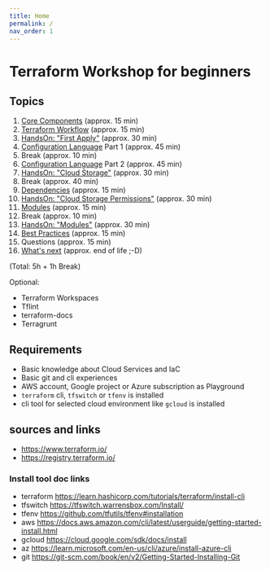 ```yaml
---
title: Home
permalink: /
nav_order: 1
---
```


# Terraform Workshop for beginners

## Topics

1. [Core Components](components.markdown) (approx. 15 min)
2. [Terraform Workflow](workflow.markdown) (approx. 15 min)
3. [HandsOn: "First Apply"](handson-exercises/handson1.markdown) (approx. 30 min)
4. [Configuration Language](language.markdown) Part 1 (approx. 45 min)
5. Break (approx. 10 min)
6. [Configuration Language](language.markdown) Part 2 (approx. 45 min)
7. [HandsOn: "Cloud Storage"](handson-exercises/handson2.markdown) (approx. 30 min)
8. Break (approx. 40 min)
9. [Dependencies](dependencies.markdown) (approx. 15 min)
10. [HandsOn: "Cloud Storage Permissions"](handson-exercises/handson3.markdown) (approx. 30 min)
11. [Modules](modules.markdown) (approx. 15 min)
12. Break (approx. 10 min)
13. [HandsOn: "Modules"](handson-exercises/handson4.markdown) (approx. 30 min)
14. [Best Practices](best-practices.markdown) (approx. 15 min)
15. Questions (approx. 15 min)
16. [What's next](next.markdown) (approx. end of life ;-D)

(Total: 5h + 1h Break)

Optional:

- Terraform Workspaces
- Tflint
- terraform-docs
- Terragrunt

## Requirements

- Basic knowledge about Cloud Services and IaC
- Basic git and cli experiences
- AWS account, Google project or Azure subscription as Playground
- `terraform` cli, `tfswitch` or `tfenv` is installed
- cli tool for selected cloud environment like `gcloud` is installed

## sources and links

- <https://www.terraform.io/>
- <https://registry.terraform.io/>

### Install tool doc links

- terraform <https://learn.hashicorp.com/tutorials/terraform/install-cli>
- tfswitch <https://tfswitch.warrensbox.com/Install/>
- tfenv <https://github.com/tfutils/tfenv#installation>
- aws <https://docs.aws.amazon.com/cli/latest/userguide/getting-started-install.html>
- gcloud <https://cloud.google.com/sdk/docs/install>
- az <https://learn.microsoft.com/en-us/cli/azure/install-azure-cli>
- git <https://git-scm.com/book/en/v2/Getting-Started-Installing-Git>
